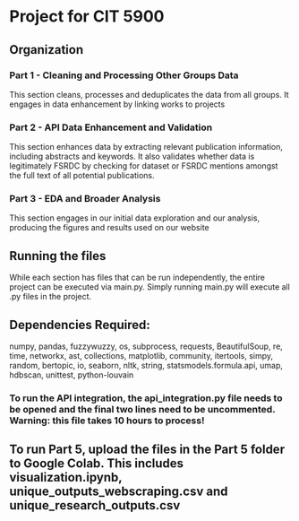 # Project for CIT 5900

## Organization

### Part 1 - Cleaning and Processing Other Groups Data

This section cleans, processes and deduplicates the data from all groups. It engages in data enhancement by linking works to projects

### Part 2 - API Data Enhancement and Validation

This section enhances data by extracting relevant publication information, including abstracts and keywords. It also validates whether data is legitimately FSRDC by checking for dataset or FSRDC mentions amongst the full text of all potential publications.

### Part 3 - EDA and Broader Analysis

This section engages in our initial data exploration and our analysis, producing the figures and results used on our website


## Running the files

While each section has files that can be run independently, the entire project can be executed via main.py. Simply running main.py will execute all .py files in the project.

## Dependencies Required:
numpy, pandas, fuzzywuzzy, os, subprocess, requests, BeautifulSoup, re, time, networkx, ast, collections, matplotlib, community, itertools, simpy, random, bertopic, io, seaborn, nltk, string, statsmodels.formula.api, umap, hdbscan, unittest, python-louvain

### To run the API integration, the api_integration.py file needs to be opened and the final two lines need to be uncommented. Warning: this file takes 10 hours to process!

## To run Part 5, upload the files in the Part 5 folder to Google Colab. This includes visualization.ipynb, unique_outputs_webscraping.csv and unique_research_outputs.csv